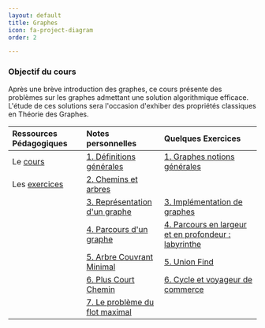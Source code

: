 ```yaml
---
layout: default
title: Graphes
icon: fa-project-diagram
order: 2 

---
```


### Objectif du cours
Après une brève introduction des graphes, ce cours présente des problèmes sur
les graphes admettant une solution algorithmique efficace. L'étude de ces
solutions sera l'occasion d'exhiber des propriétés classiques en Théorie des
Graphes.


 | Ressources Pédagogiques | Notes personnelles               | Quelques Exercices                                     |
 | :---                    | :---                             | :---                                                   |
 | Le [cours]              | [1. Définitions générales]       | [1. Graphes notions générales]                         |
 | Les [exercices]         | [2. Chemins et arbres]           |                                                        |
 |                         | [3. Représentation d'un graphe]  | [3. Implémentation de graphes]                         |
 |                         | [4. Parcours d'un graphe]        | [4. Parcours en largeur et en profondeur : labyrinthe] |
 |                         | [5. Arbre Couvrant Minimal]      | [5. Union Find]                                        |
 |                         | [6. Plus Court Chemin]           | [6. Cycle et voyageur de commerce]                     |
 |                         | [7. Le problème du flot maximal] |                                                        |

[cours]:https://moodle.bordeaux-inp.fr/pluginfile.php/51350/mod_resource/content/1/cours-graphe.pdf
[exercices]:https://moodle.bordeaux-inp.fr/pluginfile.php/51351/mod_resource/content/3/TDgraphe2012.pdf

[1. Définitions générales]:/assets/md/graph/def
[2. Chemins et arbres]:/assets/md/graph/chem
[3. Représentation d'un graphe]:/assets/md/graph/rep
[4. Parcours d'un graphe]:/assets/md/graph/par
[5. Arbre Couvrant Minimal]:/assets/md/graph/ACM
[6. Plus Court Chemin]:/assets/md/graph/PCC
[7. Le problème du flot maximal]:/assets/md/graph/flot


[1. Graphes notions générales]:/assets/md/graph/1
[3. Implémentation de graphes]:/assets/md/graph/2
[4. Parcours en largeur et en profondeur : labyrinthe]:/assets/md/graph/3
[5. Union Find]:/assets/md/graph/4
[6. Cycle et voyageur de commerce]:/assets/md/graph/5
<!-- [7. Le problème du flot maximal]:/assets/md/graph/6 -->
[8. Théorème de Menger]:/assets/md/graph/7
[9. Couplages, Recouvrements, cliques]:/assets/md/graph/8
